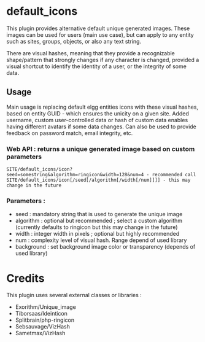 # default_icons

This plugin provides alternative default unique generated images. 
These images can be used for users (main use case), but can apply to any entity such as sites, groups, objects, or also any text string.

There are visual hashes, meaning that they provide a recognizable shape/pattern that strongly changes if any character is changed, provided a visual shortcut to identify the identity of a user, or the integrity of some data.



## Usage

Main usage is replacing default elgg entities icons with these visual hashes, based on entity GUID - which ensures the unicity on a given site.
Added username, custom user-controlled data or hash of custom data enables having different avatars if some data changes.
Can also be used to provide feedback on password match, email integrity, etc.


### Web API : returns a unique generated image based on custom parameters
	SITE/default_icons/icon?seed=somestring&algorithm=ringicon&width=128&num=4 - recommended call
	SITE/default_icons/icon[/seed[/algorithm[/width[/num]]]] - this may change in the future

### Parameters :
 * seed : mandatory string that is used to generate the unique image
 * algorithm : optional but recommended ; select a custom algorithm (currently defaults to ringicon but this may change in the future)
 * width : integer width in pixels ; optional but highly recommended
 * num : complexity level of visual hash. Range depend of used library
 * background : set background image color or transparency (depends of used library)



# Credits
This plugin uses several external classes or libraries :
 * Exorithm/Unique_image
 * Tiborsaas/Ideinticon
 * Splitbrain/php-ringicon
 * Sebsauvage/VizHash
 * Sametmax/VizHash
